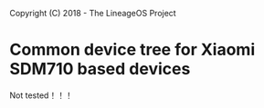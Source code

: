 Copyright (C) 2018 - The LineageOS Project

Common device tree for Xiaomi SDM710 based devices
==============
Not tested！！！
